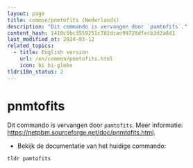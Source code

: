 ```yaml
---
layout: page
title: common/pnmtofits (Nederlands)
description: "Dit commando is vervangen door `pamtofits`."
content_hash: 1410c5bc3559251c782dcac99728dfecb3d2a8d1
last_modified_at: 2024-03-12
related_topics:
  - title: English version
    url: /en/common/pnmtofits.html
    icon: bi bi-globe
tldri18n_status: 2
---
```

# pnmtofits

Dit commando is vervangen door `pamtofits`.
Meer informatie: <https://netpbm.sourceforge.net/doc/pnmtofits.html>.

- Bekijk de documentatie van het huidige commando:

`tldr pamtofits`
